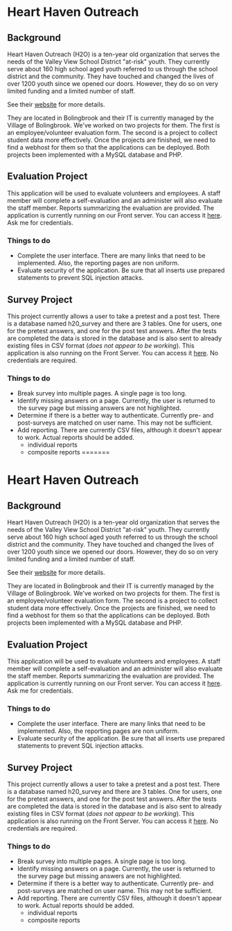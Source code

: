 # Heart Haven Outreach

## Background
Heart Haven Outreach (H2O)  is a ten-year old organization that serves the needs of the Valley View School District "at-risk" youth. They currently serve about 160 high school aged youth referred to us through the school district and the community. They have touched and changed the lives of over 1200 youth since we opened our doors. However, they do so on very limited funding and a limited number of staff.

See their [website](http://www.hearthavenoutreach.org) for more details.

 They are located in Bolingbrook and their IT is currently managed by the Village of Bolingbrook.  We've worked on two projects for them.  The first is an employee/volunteer evaluation form.  The second is a project to collect student data more effectively.  Once the projects are finished, we need to find a webhost for them so that the applications can be deployed. Both projects been implemented with a MySQL database and PHP.

## Evaluation Project
This application will be used to evaluate volunteers and employees.  A staff member will complete a self-evaluation and an administer will also evaluate the staff member.  Reports summarizing the evaluation are provided.  The application is currently running on our Front server. You can access it  [here](http://cs.lewisu.edu/~howardcy/h2o/evaluation).  Ask me for credentials.

### Things to do
- Complete the user interface.  There are many links that need to be implemented.  Also, the reporting pages are non uniform.
- Evaluate security of the application.  Be sure that all inserts use prepared statements to prevent SQL injection attacks.


## Survey Project

This project currently allows a user to take a pretest and a post test. There is a  database named h20_survey and there are 3 tables. One for users, one for the pretest answers, and one for the post test answers. After the tests are completed the data is stored in the database and is also sent to already existing files in CSV format (*does not appear to be working*).  This application is also running on the Front Server.  You can access it [here](http://cs.lewisu.edu/~howardcy/h2o/survey/Main.php).  No credentials are required.

### Things to do
- Break survey into multiple pages.  A single page is too long.
- Identify missing answers on a page.  Currently, the user is returned to the survey page but missing answers are not highlighted.
- Determine if there is a better way to authenticate.  Currently pre- and post-surveys are matched on user name.  This may not be sufficient.
- Add reporting.  There are currently CSV files, although it doesn't appear to work.  Actual reports should be added.
  - individual reports
  - composite reports
=======
# Heart Haven Outreach

## Background
Heart Haven Outreach (H2O)  is a ten-year old organization that serves the needs of the Valley View School District "at-risk" youth. They currently serve about 160 high school aged youth referred to us through the school district and the community. They have touched and changed the lives of over 1200 youth since we opened our doors. However, they do so on very limited funding and a limited number of staff.

See their [website](http://www.hearthavenoutreach.org) for more details.

 They are located in Bolingbrook and their IT is currently managed by the Village of Bolingbrook.  We've worked on two projects for them.  The first is an employee/volunteer evaluation form.  The second is a project to collect student data more effectively.  Once the projects are finished, we need to find a webhost for them so that the applications can be deployed. Both projects been implemented with a MySQL database and PHP.

## Evaluation Project
This application will be used to evaluate volunteers and employees.  A staff member will complete a self-evaluation and an administer will also evaluate the staff member.  Reports summarizing the evaluation are provided.  The application is currently running on our Front server. You can access it  [here](http://cs.lewisu.edu/~howardcy/h2o/evaluation).  Ask me for credentials.

### Things to do
- Complete the user interface.  There are many links that need to be implemented.  Also, the reporting pages are non uniform.
- Evaluate security of the application.  Be sure that all inserts use prepared statements to prevent SQL injection attacks.


## Survey Project

This project currently allows a user to take a pretest and a post test. There is a  database named h20_survey and there are 3 tables. One for users, one for the pretest answers, and one for the post test answers. After the tests are completed the data is stored in the database and is also sent to already existing files in CSV format (*does not appear to be working*).  This application is also running on the Front Server.  You can access it [here](http://cs.lewisu.edu/~howardcy/h2o/survey/Main.php).  No credentials are required.

### Things to do
- Break survey into multiple pages.  A single page is too long.
- Identify missing answers on a page.  Currently, the user is returned to the survey page but missing answers are not highlighted.
- Determine if there is a better way to authenticate.  Currently pre- and post-surveys are matched on user name.  This may not be sufficient.
- Add reporting.  There are currently CSV files, although it doesn't appear to work.  Actual reports should be added.
  - individual reports
  - composite reports
